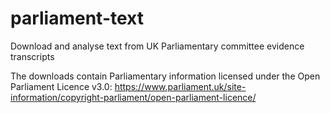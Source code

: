 # parliament-text
Download and analyse text from UK Parliamentary committee evidence transcripts

The downloads contain Parliamentary information licensed under the Open Parliament Licence v3.0:
    https://www.parliament.uk/site-information/copyright-parliament/open-parliament-licence/
